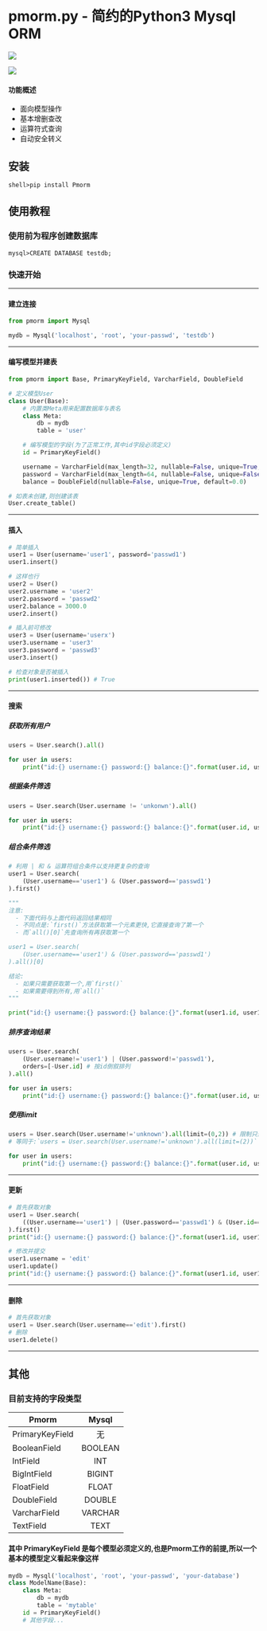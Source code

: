 # pmorm.py - 简约的Python3 Mysql ORM

![](https://img.shields.io/badge/python-3.5-red.svg)

![](https://img.shields.io/badge/license-MIT-green.svg)

#### 功能概述

- 面向模型操作
- 基本增删查改
- 运算符式查询
- 自动安全转义

## 安装

```
shell>pip install Pmorm
```

## 使用教程

### 使用前为程序创建数据库

```
mysql>CREATE DATABASE testdb;
```

### 快速开始

---

#### 建立连接

```python
from pmorm import Mysql

mydb = Mysql('localhost', 'root', 'your-passwd', 'testdb')
```

---

#### 编写模型并建表

```python
from pmorm import Base, PrimaryKeyField, VarcharField, DoubleField

# 定义模型User
class User(Base):
    # 内置类Meta用来配置数据库与表名
    class Meta:
        db = mydb
        table = 'user'

    # 编写模型的字段(为了正常工作,其中id字段必须定义)
    id = PrimaryKeyField()

    username = VarcharField(max_length=32, nullable=False, unique=True, default=None)
    password = VarcharField(max_length=64, nullable=False, unique=False, default=None)
    balance = DoubleField(nullable=False, unique=True, default=0.0)

# 如表未创建,则创建该表
User.create_table()
```

---

#### 插入

```python
# 简单插入
user1 = User(username='user1', password='passwd1')
user1.insert()

# 这样也行
user2 = User()
user2.username = 'user2'
user2.password = 'passwd2'
user2.balance = 3000.0
user2.insert()

# 插入前可修改
user3 = User(username='userx')
user3.username = 'user3'
user3.password = 'passwd3'
user3.insert()

# 检查对象是否被插入
print(user1.inserted()) # True
```

---

#### 搜索

##### 获取所有用户

```python
users = User.search().all()

for user in users:
    print("id:{} username:{} password:{} balance:{}".format(user.id, user.username, user.password, user.balance))
```

##### 根据条件筛选

```python
users = User.search(User.username != 'unkonwn').all()

for user in users:
    print("id:{} username:{} password:{} balance:{}".format(user.id, user.username, user.password, user.balance))
```

##### 组合条件筛选

```python
# 利用 | 和 & 运算符组合条件以支持更复杂的查询
user1 = User.search(
    (User.username=='user1') & (User.password=='passwd1')
).first()

"""
注意:
  - 下面代码与上面代码返回结果相同
  - 不同点是:`first()`方法获取第一个元素更快,它直接查询了第一个
  - 而`all()[0]`先查询所有再获取第一个

user1 = User.search(
    (User.username=='user1') & (User.password=='passwd1')
).all()[0]

结论:
  - 如果只需要获取第一个,用`first()`
  - 如果需要得到所有,用`all()`
"""

print("id:{} username:{} password:{} balance:{}".format(user1.id, user1.username, user1.password, user1.balance))
```

##### 排序查询结果

```python
users = User.search(
    (User.username!='user1') | (User.password!='passwd1'),
    orders=[-User.id] # 按id倒叙排列
).all()

for user in users:
    print("id:{} username:{} password:{} balance:{}".format(user.id, user.username, user.password, user.balance))
```

##### 使用limit

```python
users = User.search(User.username!='unknown').all(limit=(0,2)) # 限制只返回查询结果前两个,相当于"LIMIT 0, 2"
# 等同于:`users = User.search(User.username!='unknown').all(limit=(2))`

for user in users:
    print("id:{} username:{} password:{} balance:{}".format(user.id, user.username, user.password, user.balance))
```

---

#### 更新

```python
# 首先获取对象
user1 = User.search(
    ((User.username=='user1') | (User.password=='passwd1') & (User.id==1)) # 复杂查询
).first()
print("id:{} username:{} password:{} balance:{}".format(user1.id, user1.username, user1.password, user1.balance))

# 修改并提交
user1.username = 'edit'
user1.update()
print("id:{} username:{} password:{} balance:{}".format(user1.id, user1.username, user1.password, user1.balance))
```

---

#### 删除

```python
# 首先获取对象
user1 = User.search(User.username=='edit').first()
# 删除
user1.delete()
```

---

## 其他

### 目前支持的字段类型

Pmorm|Mysql
--|:--:
PrimaryKeyField|无
BooleanField|BOOLEAN
IntField|INT
BigIntField|BIGINT
FloatField|FLOAT
DoubleField|DOUBLE
VarcharField|VARCHAR
TextField|TEXT

#### 其中 PrimaryKeyField 是每个模型必须定义的,也是Pmorm工作的前提,所以一个基本的模型定义看起来像这样

```python
mydb = Mysql('localhost', 'root', 'your-passwd', 'your-database')
class ModelName(Base):
    class Meta:
        db = mydb
        table = 'mytable'
    id = PrimaryKeyField()
    # 其他字段...
```